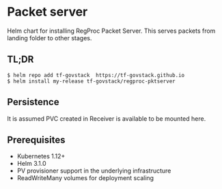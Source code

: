 # Packet server 

Helm chart for installing RegProc Packet Server.  This serves packets from landing folder to other stages.

## TL;DR

```console
$ helm repo add tf-govstack  https://tf-govstack.github.io
$ helm install my-release tf-govstack/regproc-pktserver
```
## Persistence
It is assumed PVC created in Receiver is available to be mounted here.

## Prerequisites
- Kubernetes 1.12+
- Helm 3.1.0
- PV provisioner support in the underlying infrastructure
- ReadWriteMany volumes for deployment scaling

